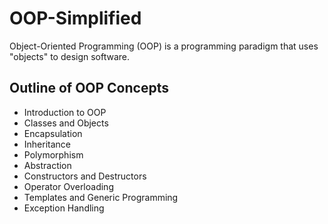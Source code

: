 # OOP-Simplified

Object-Oriented Programming (OOP) is a programming paradigm that uses "objects" to design software.

## Outline of OOP Concepts

- Introduction to OOP
- Classes and Objects
- Encapsulation
- Inheritance
- Polymorphism
- Abstraction
- Constructors and Destructors
- Operator Overloading
- Templates and Generic Programming
- Exception Handling
